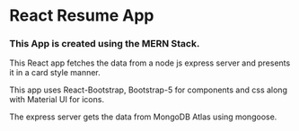 # React Resume App

### This App is created using the MERN Stack. 

This React app fetches the data from a node js express server and presents it in a card style manner.  

This app uses React-Bootstrap, Bootstrap-5 for components and css along with Material UI for icons.  

The express server gets the data from MongoDB Atlas using mongoose.
